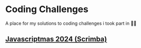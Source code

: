 # Coding Challenges
A place for my solutions to coding challenges i took part in 👨‍💻

## [Javascriptmas 2024 (Scrimba)](https://github.com/new-AF/Coding-Challenges/tree/main/Javascriptmas%202024%20(Scrimba))
